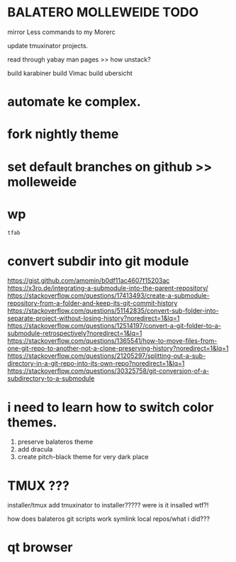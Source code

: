 # BALATERO MOLLEWEIDE TODO

mirror Less commands to my Morerc

update tmuxinator projects.

read through yabay man pages >> how unstack?

build karabiner
build Vimac
build ubersicht

# automate ke complex.

# fork nightly theme

# set default branches on github >> molleweide

# wp
    tfab

# convert subdir into git module
https://gist.github.com/amomin/b0df11ac4607f15203ac
https://x3ro.de/integrating-a-submodule-into-the-parent-repository/
https://stackoverflow.com/questions/17413493/create-a-submodule-repository-from-a-folder-and-keep-its-git-commit-history
https://stackoverflow.com/questions/51142835/convert-sub-folder-into-separate-project-without-losing-history?noredirect=1&lq=1
https://stackoverflow.com/questions/12514197/convert-a-git-folder-to-a-submodule-retrospectively?noredirect=1&lq=1
https://stackoverflow.com/questions/1365541/how-to-move-files-from-one-git-repo-to-another-not-a-clone-preserving-history?noredirect=1&lq=1
https://stackoverflow.com/questions/21205297/splitting-out-a-sub-directory-in-a-git-repo-into-its-own-repo?noredirect=1&lq=1
https://stackoverflow.com/questions/30325758/git-conversion-of-a-subdirectory-to-a-submodule

# i need to learn how to switch color themes.
1. preserve balateros theme
2. add dracula
3. create pitch-black theme for very dark place

# TMUX ???
installer/tmux add tmuxinator to installer?????
were is it insalled wtf?!

how does balateros git scripts work
symlink local repos/what i did???

# qt browser


